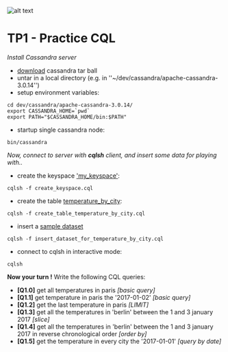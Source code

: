![alt text](http://thelastpickle.com/images/monitoring-cassandra-with-intel-snap/Apache_Cassandra_ico.png "TP1")

TP1 - Practice CQL
==================
_Install Cassandra server_
* [download](http://www.apache.org/dyn/closer.lua/cassandra/3.0.14/apache-cassandra-3.0.14-bin.tar.gz) cassandra tar ball
* untar in a local directory (e.g. in ''~/dev/cassandra/apache-cassandra-3.0.14'')
* setup environment variables:

```
cd dev/cassandra/apache-cassandra-3.0.14/
export CASSANDRA_HOME=`pwd`
export PATH="$CASSANDRA_HOME/bin:$PATH"
```

* startup single cassandra node:

```
bin/cassandra
```

_Now, connect to server with **cqlsh** client, and insert some data for playing with.._

* create the keyspace ['my_keyspace'](TPS/TP2/src/main/resources/cql/create_keyspace.cql):

```
cqlsh -f create_keyspace.cql
```
* create the table [temperature_by_city](TPS/TP2/src/main/resources/cql/create_table_temperature_by_city.cql):

```
cqlsh -f create_table_temperature_by_city.cql
```
* insert a [sample dataset](TPS/TP2/src/main/resources/cql/insert_dataset_for_temperature_by_city.cql)

```
cqlsh -f insert_dataset_for_temperature_by_city.cql
```
* connect to cqlsh in interactive mode:

```
cqlsh
```

**Now your turn !** Write the following CQL queries:
* **[Q1.0]** get all temperatures in paris _[basic query]_
* **[Q1.1]** get temperature in paris the '2017-01-02' _[basic query]_
* **[Q1.2]** get the last temperature in paris _[LIMIT]_
* **[Q1.3]** get all the temperatures in 'berlin' between the 1 and 3 january 2017 _[slice]_
* **[Q1.4]** get all the temperatures in 'berlin' between the 1 and 3 january 2017 in reverse chronological order _[order by]_
* **[Q1.5]** get the temperature in every city the '2017-01-01' _[query by date]_


